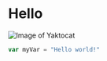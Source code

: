 # Hello
![Image of Yaktocat](https://octodex.github.com/images/yaktocat.png)

``` javascript
var myVar = "Hello world!"
```
